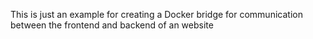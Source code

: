 This is just an example for creating a Docker bridge for communication between the frontend and backend of an website
